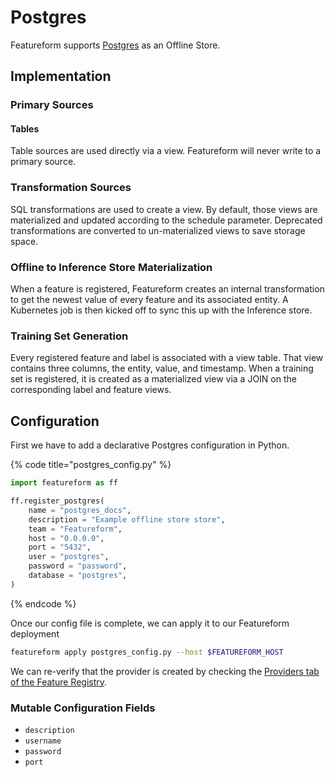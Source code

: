 # Postgres

Featureform supports [Postgres](https://www.postgresql.org/) as an Offline Store.

## Implementation <a href="#implementation" id="implementation"></a>

### Primary Sources

#### Tables

Table sources are used directly via a view. Featureform will never write to a primary source.

### Transformation Sources

SQL transformations are used to create a view. By default, those views are materialized and updated according to the schedule parameter. Deprecated transformations are converted to un-materialized views to save storage space.

### Offline to Inference Store Materialization

When a feature is registered, Featureform creates an internal transformation to get the newest value of every feature and its associated entity. A Kubernetes job is then kicked off to sync this up with the Inference store.

### Training Set Generation

Every registered feature and label is associated with a view table. That view contains three columns, the entity, value, and timestamp. When a training set is registered, it is created as a materialized view via a JOIN on the corresponding label and feature views.

## Configuration <a href="#configuration" id="configuration"></a>

First we have to add a declarative Postgres configuration in Python.

{% code title="postgres_config.py" %}

```python
import featureform as ff

ff.register_postgres(
    name = "postgres_docs",
    description = "Example offline store store",
    team = "Featureform",
    host = "0.0.0.0",
    port = "5432",
    user = "postgres",
    password = "password",
    database = "postgres",
)
```

{% endcode %}

Once our config file is complete, we can apply it to our Featureform deployment

```bash
featureform apply postgres_config.py --host $FEATUREFORM_HOST
```

We can re-verify that the provider is created by checking the [Providers tab of the Feature Registry](../getting-started/exploring-the-feature-registry.md).

### Mutable Configuration Fields

* `description`
* `username`
* `password`
* `port`
